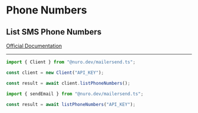 # Phone Numbers

## List SMS Phone Numbers

[Official Documentation](https://developers.mailersend.com/api/v1/sms-numbers.html#get-a-list-of-sms-phone-numbers)

---

```typescript
import { Client } from "@nuro.dev/mailersend.ts";

const client = new Client("API_KEY");

const result = await client.listPhoneNumbers();
```

```typescript
import { sendEmail } from "@nuro.dev/mailersend.ts";

const result = await listPhoneNumbers("API_KEY");
```
